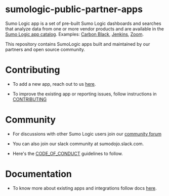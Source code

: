 # sumologic-public-partner-apps

Sumo Logic app is a set of pre-built Sumo Logic dashboards and searches that analyze data from one or more vendor products and are available in the [Sumo Logic app catalog](https://help.sumologic.com/05Search/Library/Apps-in-Sumo-Logic/Install-Apps-from-the-Library). Examples: [Carbon Black](https://help.sumologic.com/07Sumo-Logic-Apps/22Security_and_Threat_Detection/Carbon_Black), [Jenkins](https://help.sumologic.com/07Sumo-Logic-Apps/08App_Development/Jenkins), [Zoom](https://help.sumologic.com/07Sumo-Logic-Apps/18SAAS_and_Cloud_Apps/Zoom).

This repository contains SumoLogic apps built and maintained by our partners and open source community.

# Contributing

  - To add a new app, reach out to us [here](https://www.sumologic.com/partner-contact/).

  - To improve the existing app or reporting issues, follow instructions in [CONTRIBUTING](.github/CONTRIBUTING.md)


# Community
    
   * For discussions with other Sumo Logic users join our [community forum](https://support.sumologic.com/hc/en-us/community/topics)
   
   * You can also join our slack community at sumodojo.slack.com.
   
   * Here's the [CODE_OF_CONDUCT](.github/CODE_OF_CONDUCT.md) guidelines to follow.

# Documentation

   * To know more about existing apps and integrations follow docs [here](https://help.sumologic.com/07Sumo-Logic-Apps).


